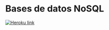 # Bases de datos NoSQL
[![Heroku link](https://www.herokucdn.com/deploy/button.png)](https://stomp.herokuapp.com/)
